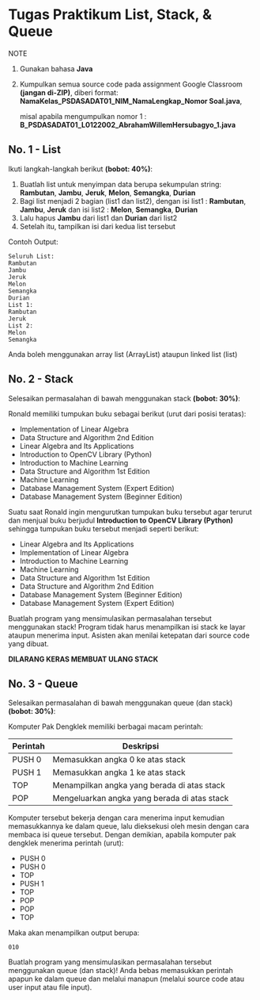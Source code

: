 # Tugas Praktikum List, Stack, & Queue

NOTE

1. Gunakan bahasa **Java**
2. Kumpulkan semua source code pada assignment Google Classroom **(jangan di-ZIP)**, diberi format: **NamaKelas_PSDASADAT01_NIM_NamaLengkap_Nomor Soal.java**, 

   misal apabila mengumpulkan nomor 1 : **B_PSDASADAT01_L0122002_AbrahamWillemHersubagyo_1.java**

## No. 1 - List

Ikuti langkah-langkah berikut **(bobot: 40%)**:

1. Buatlah list untuk menyimpan data berupa sekumpulan string: **Rambutan**, **Jambu**, **Jeruk**, **Melon**, **Semangka**, **Durian**
2. Bagi list menjadi 2 bagian (list1 dan list2), dengan isi list1 : **Rambutan**, **Jambu**, **Jeruk** dan isi list2 : **Melon**, **Semangka**, **Durian**
3. Lalu hapus **Jambu** dari list1 dan **Durian** dari list2
4. Setelah itu, tampilkan isi dari kedua list tersebut

Contoh Output: 
```
Seluruh List:
Rambutan
Jambu
Jeruk
Melon
Semangka
Durian
List 1:
Rambutan
Jeruk
List 2:
Melon
Semangka
```

Anda boleh menggunakan array list (ArrayList) ataupun linked list (list)

## No. 2 - Stack

Selesaikan permasalahan di bawah menggunakan stack **(bobot: 30%)**:

Ronald memiliki tumpukan buku sebagai berikut (urut dari posisi teratas):

- Implementation of Linear Algebra
- Data Structure and Algorithm 2nd Edition
- Linear Algebra and Its Applications
- Introduction to OpenCV Library (Python)
- Introduction to Machine Learning
- Data Structure and Algorithm 1st Edition
- Machine Learning
- Database Management System (Expert Edition)
- Database Management System (Beginner Edition)


Suatu saat Ronald ingin mengurutkan tumpukan buku tersebut agar terurut dan menjual buku berjudul **Introduction to OpenCV Library (Python)** sehingga tumpukan buku tersebut menjadi seperti berikut:

- Linear Algebra and Its Applications
- Implementation of Linear Algebra
- Introduction to Machine Learning
- Machine Learning
- Data Structure and Algorithm 1st Edition
- Data Structure and Algorithm 2nd Edition
- Database Management System (Beginner Edition)
- Database Management System (Expert Edition)

Buatlah program yang mensimulasikan permasalahan tersebut menggunakan stack! Program tidak harus menampilkan isi stack ke layar ataupun menerima input. Asisten akan menilai ketepatan dari source code yang dibuat.

**DILARANG KERAS MEMBUAT ULANG STACK**

## No. 3 - Queue

Selesaikan permasalahan di bawah menggunakan queue (dan stack) **(bobot: 30%)**:

Komputer Pak Dengklek memiliki berbagai macam perintah:

|Perintah|Deskripsi|
|--|--|
|PUSH 0|Memasukkan angka 0 ke atas stack|
|PUSH 1|Memasukkan angka 1 ke atas stack|
|TOP|Menampilkan angka yang berada di atas stack|
|POP|Mengeluarkan angka yang berada di atas stack|

Komputer tersebut bekerja dengan cara menerima input kemudian memasukkannya ke dalam queue, lalu dieksekusi oleh mesin dengan cara membaca isi queue tersebut. Dengan demikian, apabila komputer pak dengklek menerima perintah (urut):

- PUSH 0
- PUSH 0
- TOP
- PUSH 1
- TOP
- POP
- POP
- TOP

Maka akan menampilkan output berupa:
```
010
```

Buatlah program yang mensimulasikan permasalahan tersebut menggunakan queue (dan stack)! Anda bebas memasukkan perintah apapun ke dalam queue dan melalui manapun (melalui source code atau user input atau file input).
